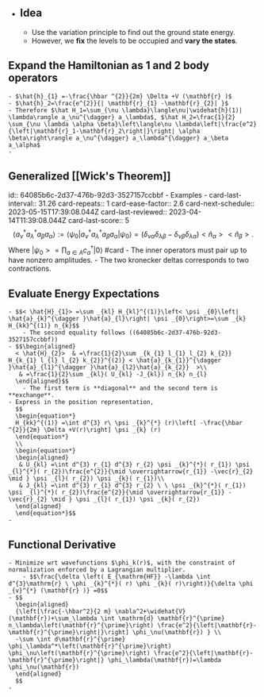 - ## Idea
	- Use the variation principle to find out the ground state energy.
	- However, we **fix** the levels to be occupied and **vary the states**.
## Expand the Hamiltonian as 1 and 2 body operators
	- $\hat{h}_{1} =-\frac{\hbar ^{2}}{2m} \Delta +V (\mathbf{r} )$
	- $\hat{h}_2=\frac{e^{2}}{| \mathbf{r}_{1} -\mathbf{r}_{2}| }$
	- Therefore $\hat H_1=\sum_{\nu \lambda}\langle\nu|\widehat{h}(1)| \lambda\rangle a_\nu^{\dagger} a_\lambda$, $\hat H_2=\frac{1}{2} \sum_{\nu \lambda \alpha \beta}\left\langle\nu \lambda\left|\frac{e^2}{\left|\mathbf{r}_1-\mathbf{r}_2\right|}\right| \alpha \beta\right\rangle a_\nu^{\dagger} a_\lambda^{\dagger} a_\beta a_\alpha$
	-
## Generalized [[Wick's Theorem]]
id:: 64085b6c-2d37-476b-92d3-3527157ccbbf
	- Examples
		- card-last-interval:: 31.26
		  card-repeats:: 1
		  card-ease-factor:: 2.6
		  card-next-schedule:: 2023-05-15T17:39:08.044Z
		  card-last-reviewed:: 2023-04-14T11:39:08.044Z
		  card-last-score:: 5
		  $$\left< a_{\nu }^{\dagger } a_{\lambda }^{\dagger } a_{\beta } a_{\alpha }\right> :=\left< \psi _{0} |a_{\nu }^{\dagger } a_{\lambda }^{\dagger } a_{\beta } a_{\alpha } |\psi _{0}\right> =( \delta _{\nu \alpha } \delta _{\lambda \beta } -\delta _{\nu \beta } \delta _{\lambda \alpha })< \hat{n}_{\alpha }> < \hat{n}_{\beta }> .$$
		  Where $|\psi _{0}> =\prod _{a\in A} c_{a}^{\dagger } |0\rangle$ #card
			- The inner operators must pair up to have nonzero amplitudes.
			- The two kronecker deltas corresponds to two contractions.
## Evaluate Energy Expectations
	- $$< \hat{H}_{1}> =\sum _{kl} H_{kl}^{(1)}\left< \psi _{0}\left| \hat{a}_{k}^{\dagger }\hat{a}_{l}\right| \psi _{0}\right>=\sum _{k} H_{kk}^{(1)} n_{k}$$
		- The second equality follows ((64085b6c-2d37-476b-92d3-3527157ccbbf))
	- $$\begin{aligned}
	  < \hat{H}_{2}>  & =\frac{1}{2}\sum _{k_{1} l_{1} l_{2} k_{2}} H_{k_{1} l_{l} l_{2} k_{2}}^{(2)} < \hat{a}_{k_{1}}^{\dagger }\hat{a}_{l1}^{\dagger }\hat{a}_{l2}\hat{a}_{k_{2}}  >\\
	   & =\frac{1}{2}\sum _{kl}( U_{kl} -J_{kl}) n_{k} n_{l}
	  \end{aligned}$$
		- The first term is **diagonal** and the second term is **exchange**.
	- Express in the position representation,
	  $$
	  \begin{equation*}
	  H_{kk}^{(1)} =\int d^{3} r\ \psi _{k}^{*} (r)\left[ -\frac{\hbar ^{2}}{2m} \Delta +V(r)\right] \psi _{k} (r)
	  \end{equation*}
	  \\
	  \begin{equation*}
	  \begin{aligned}
	   & U_{kl} =\int d^{3} r_{1} d^{3} r_{2} \psi _{k}^{*}( r_{1}) \psi _{l}^{*}( r_{2})\frac{e^{2}}{\mid \overrightarrow{r_{1}} -\vec{r}_{2} \mid } \psi _{l}( r_{2}) \psi _{k}( r_{1})\\
	   & J_{kl} =\int d^{3} r_{1} d^{3} r_{2} \ \ \psi _{k}^{*}( r_{1}) \psi _{l}^{*}( r_{2})\frac{e^{2}}{\mid \overrightarrow{r_{1}} -\vec{r}_{2} \mid } \psi _{l}( r_{1}) \psi _{k}( r_{2})
	  \end{aligned}
	  \end{equation*}$$
	-
## Functional Derivative
	- Minimize wrt wavefunctions $\phi_k(r)$, with the constraint of normalization enforced by a Lagrangian multiplier.
		- $$\frac{\delta \left( E_{\mathrm{HF}} -\lambda \int d^{3}\mathrm{r} \ \phi _{k}^{*}( r) \phi _{k}( r)\right)}{\delta \phi _{v}^{*} (\mathbf{r} )} =0$$
	- $$
	  \begin{aligned}
	  {\left[\frac{-\hbar^2}{2 m} \nabla^2+\widehat{V}(\mathbf{r})+\sum_\lambda \int \mathrm{d} \mathbf{r}^{\prime} n_\lambda\left(\mathbf{r}^{\prime}\right) \frac{e^2}{\left|\mathbf{r}-\mathbf{r}^{\prime}\right|}\right] \phi_\nu(\mathbf{r}) } \\
	  -\sum \int d\mathbf{r}^{\prime} \phi_\lambda^*\left(\mathbf{r}^{\prime}\right) \phi_\nu\left(\mathbf{r}^{\prime}\right) \frac{e^2}{\left|\mathbf{r}-\mathbf{r}^{\prime}\right|} \phi_\lambda(\mathbf{r})=\lambda \phi_\nu(\mathbf{r})
	  \end{aligned}
	  $$
	-